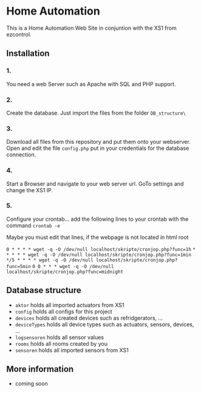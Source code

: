 # Home Automation

This is a Home Automation Web Site in conjuntion with the XS1 from ezcontrol.

## Installation

### 1.

You need a web Server such as Apache with SQL and PHP support. 

### 2.

Create the database. Just import the files from the folder `DB_structure\`

### 3.

Download all files from this repository and put them onto your webserver. Open and edit the file `config.php` put in your credentials for the database connection. 

### 4. 

Start a Browser and navigate to your web server url. GoTo settings and change the XS1 IP.

### 5.

Configure your crontab...
add the following lines to your crontab with the command `crontab -e`

Maybe you must edit that lines, if the webpage is not located in html root

`0 * * * * wget -q -O /dev/null localhost/skripte/cronjop.php?func=1h`
`* * * * * wget -q -O /dev/null localhost/skripte/cronjop.php?func=1min`
`*/5 * * * * wget -q -O /dev/null localhost/skripte/cronjop.php?func=5min`
`0 0 * * * wget -q -O /dev/null localhost/skripte/cronjop.php?func=midnight`


## Database structure

* `aktor` holds all imported actuators from XS1
* `config` holds all configs for this project
* `devices` holds all created devices such as refridgerators, ...
* `deviceTypes` holds all device types such as actuators, sensors, devices, ...
* `logsensoren` holds all sensor values
* `rooms` holds all rooms created by you
* `sensoren` holds all imported sensors from XS1

## More information

* coming soon
